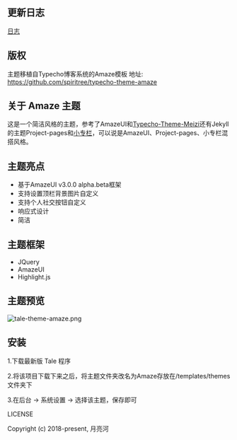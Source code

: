 
## 更新日志
[日志](https://github.com/zoujiayu/tale-theme-amaze/blob/master/update.txt)

## 版权
主题移植自Typecho博客系统的Amaze模板
地址: https://github.com/spiritree/typecho-theme-amaze


## 关于 Amaze 主题
这是一个简洁风格的主题，参考了AmazeUI和[Typecho-Theme-Meizi](https://github.com/tlerbao/Typecho-Theme-Meizi)还有Jekyll的主题Project-pages和[小专栏](https://xiaozhuanlan.com/)，可以说是AmazeUI、Project-pages、小专栏混搭风格。


## 主题亮点
- 基于AmazeUI v3.0.0 alpha.beta框架
- 支持设置顶栏背景图片自定义
- 支持个人社交按钮自定义
- 响应式设计
- 简洁


## 主题框架
- JQuery
- AmazeUI
- Highlight.js


## 主题预览
![tale-theme-amaze.png](https://raw.githubusercontent.com/zoujiayu/tale-theme-amaze/master/screenshot.png)


## 安装
1.下载最新版 Tale 程序

2.将该项目下载下来之后，将主题文件夹改名为Amaze存放在/templates/themes 文件夹下

3.在后台 -> 系统设置 -> 选择该主题，保存即可


 LICENSE

Copyright (c) 2018-present, 月亮河